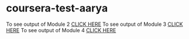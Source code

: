 # coursera-test-aarya
To see output of Module 2 [CLICK HERE](https://aaryasharma257.github.io/coursera-test-aarya/site/)
To see output of Module 3 [CLICK HERE](https://aaryasharma257.github.io/coursera-test-aarya/module3/)
To see output of Module 4 [CLICK HERE](https://aaryasharma257.github.io/coursera-test-aarya/module4/)
